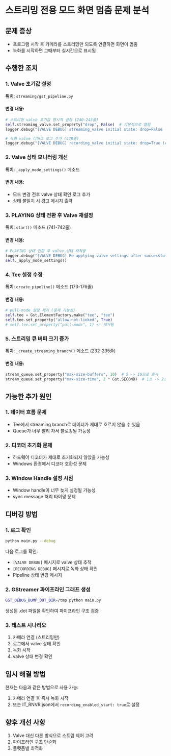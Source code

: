 # 스트리밍 전용 모드 화면 멈춤 문제 분석

## 문제 증상
- 프로그램 시작 후 카메라를 스트리밍만 되도록 연결하면 화면이 멈춤
- 녹화를 시작하면 그때부터 실시간으로 표시됨

## 수행한 조치

### 1. Valve 초기값 설정
**위치**: `streaming/gst_pipeline.py`

#### 변경 내용:
```python
# 스트리밍 valve 초기값 명시적 설정 (240-243줄)
self.streaming_valve.set_property("drop", False)  # 기본적으로 열림
logger.debug("[VALVE DEBUG] streaming_valve initial state: drop=False (open)")

# 녹화 valve 디버그 로그 추가 (448줄)
logger.debug("[VALVE DEBUG] recording_valve initial state: drop=True (closed)")
```

### 2. Valve 상태 모니터링 개선
**위치**: `_apply_mode_settings()` 메소드

#### 변경 내용:
- 모드 변경 전후 valve 상태 확인 로그 추가
- 상태 불일치 시 경고 메시지 출력

### 3. PLAYING 상태 전환 후 Valve 재설정
**위치**: `start()` 메소드 (741-742줄)

#### 변경 내용:
```python
# PLAYING 상태 전환 후 valve 상태 재적용
logger.debug("[VALVE DEBUG] Re-applying valve settings after successful PLAYING state transition")
self._apply_mode_settings()
```

### 4. Tee 설정 수정
**위치**: `create_pipeline()` 메소드 (173-176줄)

#### 변경 내용:
```python
# pull-mode 설정 제거 (문제 가능성)
self.tee = Gst.ElementFactory.make("tee", "tee")
self.tee.set_property("allow-not-linked", True)
# self.tee.set_property("pull-mode", 1) <- 제거됨
```

### 5. 스트리밍 큐 버퍼 크기 증가
**위치**: `_create_streaming_branch()` 메소드 (232-235줄)

#### 변경 내용:
```python
stream_queue.set_property("max-size-buffers", 10)  # 5 -> 10으로 증가
stream_queue.set_property("max-size-time", 2 * Gst.SECOND)  # 1초 -> 2초로 증가
```

## 가능한 추가 원인

### 1. 데이터 흐름 문제
- Tee에서 streaming branch로 데이터가 제대로 흐르지 않을 수 있음
- Queue가 너무 빨리 차서 블로킹될 가능성

### 2. 디코더 초기화 문제
- 하드웨어 디코더가 제대로 초기화되지 않았을 가능성
- Windows 환경에서 디코더 호환성 문제

### 3. Window Handle 설정 시점
- Window handle이 너무 늦게 설정될 가능성
- sync message 처리 타이밍 문제

## 디버깅 방법

### 1. 로그 확인
```bash
python main.py --debug
```

다음 로그를 확인:
- `[VALVE DEBUG]` 메시지로 valve 상태 추적
- `[RECORDING DEBUG]` 메시지로 녹화 상태 확인
- Pipeline 상태 변경 메시지

### 2. GStreamer 파이프라인 그래프 생성
```bash
GST_DEBUG_DUMP_DOT_DIR=/tmp python main.py
```
생성된 .dot 파일을 확인하여 파이프라인 구조 검증

### 3. 테스트 시나리오
1. 카메라 연결 (스트리밍만)
2. 로그에서 valve 상태 확인
3. 녹화 시작
4. valve 상태 변경 확인

## 임시 해결 방법
현재는 다음과 같은 방법으로 사용 가능:
1. 카메라 연결 후 즉시 녹화 시작
2. 또는 IT_RNVR.json에서 `recording_enabled_start: true`로 설정

## 향후 개선 사항
1. Valve 대신 다른 방식으로 스트림 제어 고려
2. 파이프라인 구조 단순화
3. 플랫폼별 최적화